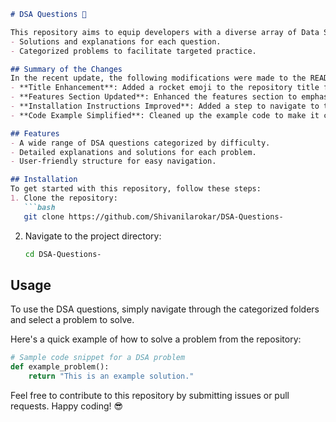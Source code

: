 ```markdown
# DSA Questions 🚀

This repository aims to equip developers with a diverse array of Data Structures and Algorithms (DSA) questions. It includes:
- Solutions and explanations for each question.
- Categorized problems to facilitate targeted practice.

## Summary of the Changes
In the recent update, the following modifications were made to the README.md file:
- **Title Enhancement**: Added a rocket emoji to the repository title for a more engaging appearance.
- **Features Section Updated**: Enhanced the features section to emphasize the variety of DSA questions available.
- **Installation Instructions Improved**: Added a step to navigate to the project directory after cloning the repository.
- **Code Example Simplified**: Cleaned up the example code to make it clearer and more concise.

## Features
- A wide range of DSA questions categorized by difficulty.
- Detailed explanations and solutions for each problem.
- User-friendly structure for easy navigation.

## Installation
To get started with this repository, follow these steps:
1. Clone the repository:
   ```bash
   git clone https://github.com/Shivanilarokar/DSA-Questions-
   ```
2. Navigate to the project directory:
   ```bash
   cd DSA-Questions-
   ```

## Usage
To use the DSA questions, simply navigate through the categorized folders and select a problem to solve.

Here's a quick example of how to solve a problem from the repository:

```python
# Sample code snippet for a DSA problem
def example_problem():
    return "This is an example solution."
```

Feel free to contribute to this repository by submitting issues or pull requests. Happy coding! 😎
```